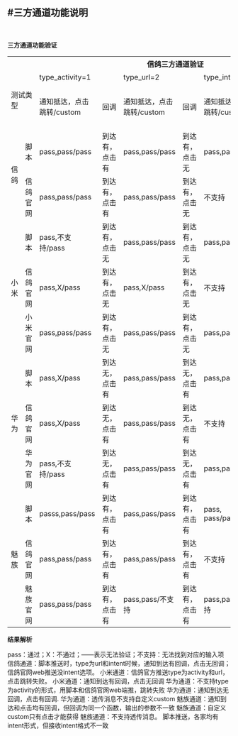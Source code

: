 #三方通道功能说明
-------------
<br>

__三方通道功能验证__

 
<table class="tg">
  <tr>
    <th class="tg-c3ow" colspan="14">信鸽三方通道验证</th>
  </tr>
  <tr>
    <td class="tg-us36" rowspan="2" colspan="2">测试类型</td>
    <td class="tg-us36" colspan="2">type_activity=1</td>  
    <td class="tg-us36" colspan="2">type_url=2</td> 
    <td class="tg-us36" colspan="2">type_intent=3</td>
    <td class="tg-us36" colspan="2">透传消息</td>
  </tr>
  <tr>
    <td class="tg-us36">通知抵达，点击跳转/custom</td>
    <td class="tg-us36">回调</td>
    <td class="tg-us36">通知抵达，点击跳转/custom</td>
    <td class="tg-us36">回调</td>
    <td class="tg-us36">通知抵达，点击跳转/custom</td>
    <td class="tg-us36">回调</td>
    <td class="tg-us36">消息抵达/custom</td>
    <td class="tg-us36">回调（仅到达）</td>
  </tr>
  <tr>
    <td class="tg-us36" rowspan="2">信鸽</td>
    <td class="tg-us36">脚本</td>
    <td class="tg-us36">pass,pass/pass</td>
    <td class="tg-us36">到达有，点击有</td>
    <td class="tg-us36">pass,pass/pass</td>
    <td class="tg-us36">到达有，点击无</td>
    <td class="tg-us36">pass,pass/pass</td>
    <td class="tg-us36">到达有，点击无</td>
    <td class="tg-us36">pass/pass</td>
    <td class="tg-us36">有回调</td>
  </tr>
  <tr>
    <td class="tg-us36">信鸽官网</td>
    <td class="tg-us36">pass,pass/pass</td>
    <td class="tg-us36">到达有，点击有</td>
    <td class="tg-us36">pass,pass/pass</td>
    <td class="tg-us36">到达有，点击无</td>
    <td class="tg-us36" colspan="2">不支持</td>
    <td class="tg-us36">pass/pass</td>
    <td class="tg-us36">有回调</td>
  </tr>
  <tr>
    <td class="tg-us36" rowspan="3">小米</td>
    <td class="tg-us36">脚本</td>
    <td class="tg-us36">pass,不支持/pass</td>
    <td class="tg-us36">到达有，点击无</td>
    <td class="tg-us36">pass,pass/pass</td>
    <td class="tg-us36">到达有，点击无</td>
    <td class="tg-us36">pass,pass/pass</td>
    <td class="tg-us36">到达有，点击无</td>
    <td class="tg-us36">pass/pass</td>
    <td class="tg-us36">有回调</td>
  </tr>
  <tr>
    <td class="tg-us36">信鸽官网</td>
    <td class="tg-us36">pass,X/pass</td>
    <td class="tg-us36">到达有，点击无</td>
    <td class="tg-us36">pass,X/pass</td>
    <td class="tg-us36">到达有，点击无</td>
    <td class="tg-us36" colspan="2">不支持</td>
    <td class="tg-us36">pass/pass</td>
    <td class="tg-us36">有回调</td>
  </tr>
  <tr>
    <td class="tg-us36">小米官网</td>
    <td class="tg-us36">pass,pass/pass</td>
    <td class="tg-us36">到达有，点击无</td>
    <td class="tg-us36">pass,pass/pass</td>
    <td class="tg-us36">到达有，点击无</td>
    <td class="tg-us36">pass,pass/pass</td>
    <td class="tg-us36">到达有，点击无</td>
    <td class="tg-us36">pass/pass</td>
    <td class="tg-us36">有回调</td>
  </tr>
  <tr>
    <td class="tg-us36" rowspan="3">华为</td>
    <td class="tg-us36">脚本</td>
    <td class="tg-us36">pass,X/pass</td>
    <td class="tg-us36">到达无，点击有</td>
    <td class="tg-us36">pass,pass/pass</td>
    <td class="tg-us36">到达无，点击有</td>
    <td class="tg-us36">pass,pass/pass</td>
    <td class="tg-us36">达到无，点击有</td>
    <td class="tg-us36">pass/X</td>
    <td class="tg-us36">有回调</td>
  </tr>
  <tr>
    <td class="tg-us36">信鸽官网</td>
    <td class="tg-us36">pass,X/pass</td>
    <td class="tg-us36">到达无，点击有</td>
    <td class="tg-us36">pass,pass/pass</td>
    <td class="tg-us36">到达无，点击有</td>
    <td class="tg-us36" colspan="2">不支持</td>
    <td class="tg-us36">pass/X</td>
    <td class="tg-us36">有回调</td>
  </tr>
  <tr>
    <td class="tg-us36">华为官网</td>
    <td class="tg-us36">pass,不支持/pass</td>
    <td class="tg-us36">到达无，点击有</td>
    <td class="tg-us36">pass,pass/pass</td>
    <td class="tg-us36">到达无，点击有</td>
    <td class="tg-us36">pass,pass/pass</td>
    <td class="tg-us36">达到无，点击有</td>
    <td class="tg-us36">pass/不支持</td>
    <td class="tg-us36">有回调</td>
  </tr>
  <tr>
    <td class="tg-us36" rowspan="3">魅族</td>
    <td class="tg-us36">脚本</td>
    <td class="tg-us36">passs,pass/pass</td>
    <td class="tg-us36">到达有，点击有</td>
    <td class="tg-us36">pass,pass/pass</td>
    <td class="tg-us36">到达有，点击有</td>
    <td class="tg-us36">pass, pass/pass</td>
    <td class="tg-us36">达到有，点击有</td>
    <td class="tg-us36">X/X</td>
    <td class="tg-us36">――</td>
  </tr>
  <tr>
    <td class="tg-us36">信鸽官网</td>
    <td class="tg-us36">pass,pass/pass</td>
    <td class="tg-us36">到达有，点击有</td>
    <td class="tg-us36">pass,pass/pass</td>
    <td class="tg-us36">到达有，点击有</td>
    <td class="tg-us36" colspan="2">不支持</td>
    <td class="tg-us36">X/X</td>
    <td class="tg-us36">――</td>
  </tr>
  <tr>
    <td class="tg-us36">魅族官网</td>
    <td class="tg-us36">pass,pass/pass</td>
    <td class="tg-us36">到达有，点击有</td>
    <td class="tg-us36">pass,pass/不支持</td>
    <td class="tg-us36">到达有，点击有</td>
    <td class="tg-us36">pass,pass/不支持</td>
    <td class="tg-us36">到达无，点击有</td>
    <td class="tg-us36" colspan="2">不支持</td>
  </tr>
</table>




__结果解析__

pass：通过；X：不通过；――表示无法验证；不支持：无法找到对应的输入项
信鸽通道：脚本推送时，type为url和intent时候，通知到达有回调，点击无回调；
信鸽官网web推送没intent选项。
小米通道：信鸽官方推送type为activity和url，点击跳转失败。
小米通道：通知到达有回调，点击无回调
华为通道：不支持type为activity的形式，用脚本和信鸽官网web端推，跳转失败
华为通道：通知到达无回调，点击有回调.
华为通道：透传消息不支持自定义custom
魅族通道：通知到达和点击均有回调，但回调为同一个函数，输出的参数不一致
魅族通道：自定义custom只有点击才能获得
魅族通道：不支持透传消息。
脚本推送，各家均有intent形式，但接收intent格式不一致
